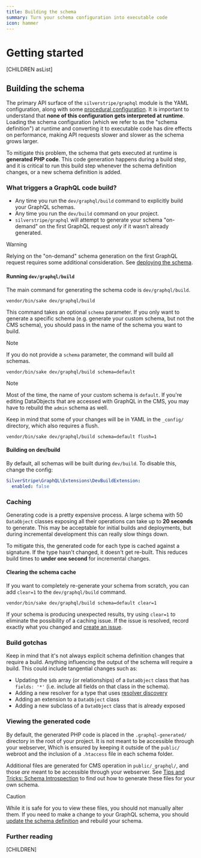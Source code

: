 ```yaml
---
title: Building the schema
summary: Turn your schema configuration into executable code
icon: hammer
---
```


# Getting started

[CHILDREN asList]

## Building the schema

The primary API surface of the `silverstripe/graphql` module is the YAML configuration, along
with some [procedural configuration](using_procedural_code). It is important to understand
that **none of this configuration gets interpreted at runtime**. Loading the schema configuration
(which we refer to as the "schema definition") at runtime and converting it to executable code
has dire effects on performance, making API requests slower and slower as the schema grows larger.

To mitigate this problem, the schema that gets executed at runtime is **generated PHP code**.
This code generation happens during a build step, and it is critical to run this build step
whenever the schema definition changes, or a new schema definition is added.

### What triggers a GraphQL code build?

- Any time you run the `dev/graphql/build` command to explicitly build your GraphQL schemas.
- Any time you run the `dev/build` command on your project.
- `silverstripe/graphql` will attempt to generate your schema "on-demand" on the first GraphQL request *only* if it wasn’t already generated.

> [!WARNING]
> Relying on the "on-demand" schema generation on the first GraphQL request requires some additional consideration.
> See [deploying the schema](deploying_the_schema#on-demand).

#### Running `dev/graphql/build`

The main command for generating the schema code is `dev/graphql/build`.

`vendor/bin/sake dev/graphql/build`

This command takes an optional `schema` parameter. If you only want to generate a specific schema
(e.g. generate your custom schema, but not the CMS schema), you should pass in the name of the
schema you want to build.

> [!NOTE]
> If you do not provide a `schema` parameter, the command will build all schemas.

`vendor/bin/sake dev/graphql/build schema=default`

> [!NOTE]
> Most of the time, the name of your custom schema is `default`. If you're editing DataObjects
> that are accessed with GraphQL in the CMS, you may have to rebuild the `admin` schema as well.

Keep in mind that some of your changes will be in YAML in the `_config/` directory, which also
requires a flush.

`vendor/bin/sake dev/graphql/build schema=default flush=1`

#### Building on dev/build

By default, all schemas will be built during `dev/build`. To disable this, change the config:

```yml
SilverStripe\GraphQL\Extensions\DevBuildExtension:
  enabled: false
```

### Caching

Generating code is a pretty expensive process. A large schema with 50 `DataObject` classes exposing
all their operations can take up to **20 seconds** to generate. This may be acceptable
for initial builds and deployments, but during incremental development this can really
slow things down.

To mitigate this, the generated code for each type is cached against a signature.
If the type hasn't changed, it doesn't get re-built. This reduces build times to **under one second** for incremental changes.

#### Clearing the schema cache

If you want to completely re-generate your schema from scratch, you can add `clear=1` to the `dev/graphql/build` command.

`vendor/bin/sake dev/graphql/build schema=default clear=1`

If your schema is producing unexpected results, try using `clear=1` to eliminate the possibility
of a caching issue. If the issue is resolved, record exactly what you changed and [create an issue](https://github.com/silverstripe/silverstripe-graphql/issues/new).

### Build gotchas

Keep in mind that it's not always explicit schema definition changes that require a build.
Anything influencing the output of the schema will require a build. This could include
tangential changes such as:

- Updating the `$db` array (or relationships) of a `DataObject` class that has `fields: '*'` (i.e. include all fields on that class in the schema).
- Adding a new resolver for a type that uses [resolver discovery](../working_with_generic_types/resolver_discovery)
- Adding an extension to a `DataObject` class
- Adding a new subclass of a `DataObject` class that is already exposed

### Viewing the generated code

By default, the generated PHP code is placed in the `.graphql-generated/` directory in the root of your project.
It is not meant to be accessible through your webserver, Which is ensured by keeping it outside of the
`public/` webroot and the inclusion of a `.htaccess` file in each schema folder.

Additional files are generated for CMS operation in `public/_graphql/`, and
those *are* meant to be accessible through your webserver.
See [Tips and Tricks: Schema Introspection](tips_and_tricks#schema-introspection)
to find out how to generate these files for your own schema.

> [!CAUTION]
> While it is safe for you to view these files, you should not manually alter them. If you need to make a change
> to your GraphQL schema, you should [update the schema definition](configuring_your_schema) and rebuild your schema.

### Further reading

[CHILDREN]
